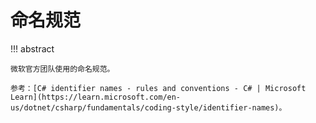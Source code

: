 # 命名规范

!!! abstract

    微软官方团队使用的命名规范。

    参考：[C# identifier names - rules and conventions - C# | Microsoft Learn](https://learn.microsoft.com/en-us/dotnet/csharp/fundamentals/coding-style/identifier-names)。
